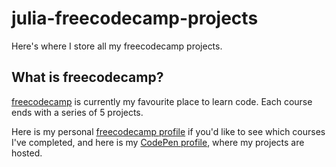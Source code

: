 # julia-freecodecamp-projects
Here's where I store all my freecodecamp projects.

What is freecodecamp?
----
[freecodecamp](https://www.freecodecamp.org/) is currently my favourite place to learn code. Each course ends with a series of 5 projects.

Here is my personal [freecodecamp profile](https://www.freecodecamp.org/huzzahforjulia) if you'd like to see which courses I've completed, and here is my [CodePen profile](https://codepen.io/huzzahforjulia), where my projects are hosted.
